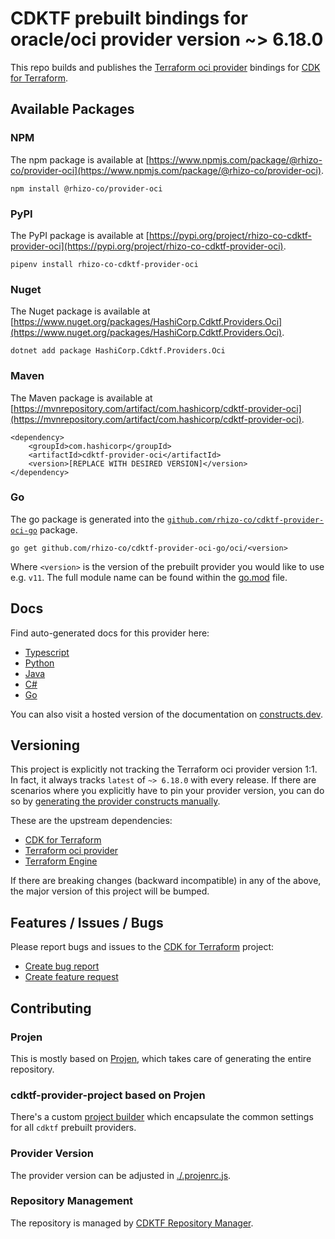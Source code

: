 
# CDKTF prebuilt bindings for oracle/oci provider version ~> 6.18.0

This repo builds and publishes the [Terraform oci provider](https://registry.terraform.io/providers/oracle/oci/6.18.0.0/docs) bindings for [CDK for Terraform](https://cdk.tf).

## Available Packages

### NPM

The npm package is available at [https://www.npmjs.com/package/@rhizo-co/provider-oci](https://www.npmjs.com/package/@rhizo-co/provider-oci).

`npm install @rhizo-co/provider-oci`

### PyPI

The PyPI package is available at [https://pypi.org/project/rhizo-co-cdktf-provider-oci](https://pypi.org/project/rhizo-co-cdktf-provider-oci).

`pipenv install rhizo-co-cdktf-provider-oci`

### Nuget

The Nuget package is available at [https://www.nuget.org/packages/HashiCorp.Cdktf.Providers.Oci](https://www.nuget.org/packages/HashiCorp.Cdktf.Providers.Oci).

`dotnet add package HashiCorp.Cdktf.Providers.Oci`

### Maven

The Maven package is available at [https://mvnrepository.com/artifact/com.hashicorp/cdktf-provider-oci](https://mvnrepository.com/artifact/com.hashicorp/cdktf-provider-oci).

```
<dependency>
    <groupId>com.hashicorp</groupId>
    <artifactId>cdktf-provider-oci</artifactId>
    <version>[REPLACE WITH DESIRED VERSION]</version>
</dependency>
```

### Go

The go package is generated into the [`github.com/rhizo-co/cdktf-provider-oci-go`](https://github.com/rhizo-co/cdktf-provider-oci-go) package.

`go get github.com/rhizo-co/cdktf-provider-oci-go/oci/<version>`

Where `<version>` is the version of the prebuilt provider you would like to use e.g. `v11`. The full module name can be found
within the [go.mod](https://github.com/rhizo-co/cdktf-provider-oci-go/blob/main/oci/go.mod#L1) file.

## Docs

Find auto-generated docs for this provider here: 

- [Typescript](./docs/API.typescript.md)
- [Python](./docs/API.python.md)
- [Java](./docs/API.java.md)
- [C#](./docs/API.csharp.md)
- [Go](./docs/API.go.md)

You can also visit a hosted version of the documentation on [constructs.dev](https://constructs.dev/packages/@cdktf/provider-oci).

## Versioning

This project is explicitly not tracking the Terraform oci provider version 1:1. In fact, it always tracks `latest` of `~> 6.18.0` with every release. If there are scenarios where you explicitly have to pin your provider version, you can do so by [generating the provider constructs manually](https://cdk.tf/imports).

These are the upstream dependencies:

- [CDK for Terraform](https://cdk.tf)
- [Terraform oci provider](https://registry.terraform.io/providers/oracle/oci/6.18.0.0)
- [Terraform Engine](https://terraform.io)

If there are breaking changes (backward incompatible) in any of the above, the major version of this project will be bumped.

## Features / Issues / Bugs

Please report bugs and issues to the [CDK for Terraform](https://cdk.tf) project:

- [Create bug report](https://cdk.tf/bug)
- [Create feature request](https://cdk.tf/feature)

## Contributing

### Projen

This is mostly based on [Projen](https://github.com/projen/projen), which takes care of generating the entire repository.

### cdktf-provider-project based on Projen

There's a custom [project builder](https://github.com/cdktf/cdktf-provider-project) which encapsulate the common settings for all `cdktf` prebuilt providers.

### Provider Version

The provider version can be adjusted in [./.projenrc.js](./.projenrc.js).

### Repository Management

The repository is managed by [CDKTF Repository Manager](https://github.com/cdktf/cdktf-repository-manager/).
